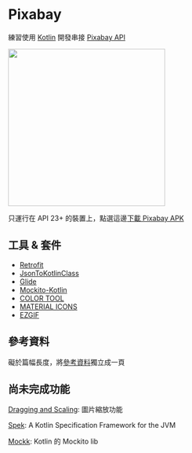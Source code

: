 # Pixabay
練習使用 [Kotlin](https://kotlinlang.org/) 開發串接 [Pixabay API](https://pixabay.com/api/docs/)




<img src="https://github.com/joetsaitw/Pixabay/blob/master/screenshot/demo.gif" width="320">

只運行在 API 23+ 的裝置上，點選這邊[下載 Pixabay APK](https://github.com/joetsaitw/Pixabay/releases/download/1.0/pixabay.apk)



## 工具 & 套件
* [Retrofit](http://square.github.io/retrofit/)
* [JsonToKotlinClass](https://github.com/wuseal/JsonToKotlinClass/)
* [Glide](https://github.com/bumptech/glide/)
* [Mockito-Kotlin](https://github.com/nhaarman/mockito-kotlin)
* [COLOR TOOL](https://material.io/color/#!/)
* [MATERIAL ICONS](https://material.io/icons/)
* [EZGIF](https://ezgif.com/)



## 參考資料
礙於篇幅長度，將[參考資料](reference.md)獨立成一頁


## 尚未完成功能

[Dragging and Scaling](https://developer.android.com/training/gestures/scale.html): 圖片縮放功能


[Spek](http://spekframework.org/): A Kotlin Specification Framework for the JVM


[Mockk](https://github.com/oleksiyp/mockk): Kotlin 的 Mockito lib






